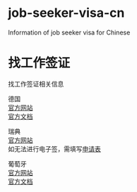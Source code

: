 # job-seeker-visa-cn  
Information of job seeker visa for Chinese  

# 找工作签证  
找工作签证相关信息  

德国  
[官方网站](https://china.diplo.de/cn-zh/service/visa-einreise/nationales-visum/1345434?view=)  
[官方文档](https://china.diplo.de/blob/1341664/bf689a8616ec4e81ca5c6bc37d994c78/pdf-merkblatt-natvisum-arbeitsplatzsuche-data.pdf)  

瑞典  
[官方网站](https://www.migrationsverket.se/English/Private-individuals/Working-in-Sweden/Look-for-work-or-start-a-business.html)  
如无法进行电子签，需填写[申请表](https://www.migrationsverket.se/download/18.89816b617fcc6711011487/1657175899276/265511_Ansokning_CAT_en.pdf)  

葡萄牙  
[官方网站](https://pequim.embaixadaportugal.mne.gov.pt/zh/%E9%A2%86%E4%BA%8B%E4%BA%8B%E5%8A%A1/%E8%B5%B4%E8%91%A1%E7%AD%BE%E8%AF%81%E7%9B%B8%E5%85%B3%E4%BF%A1%E6%81%AF-information-on-visas)  
[官方文档](https://pequim.embaixadaportugal.mne.gov.pt/images/Documentos/Informa%C3%A7%C3%A3o_vistos/29._Visto_Nacional-VR-D_Procura_de_Trabalho__At%C3%A9_120_Dias_PT-CN-EN.pdf)
